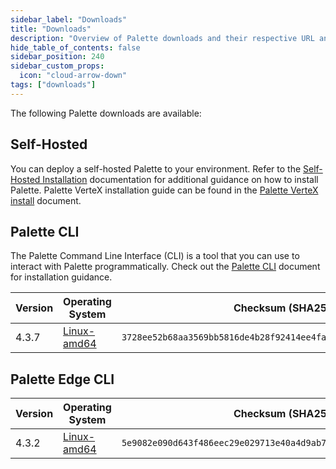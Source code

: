 ```yaml
---
sidebar_label: "Downloads"
title: "Downloads"
description: "Overview of Palette downloads and their respective URL and checksums."
hide_table_of_contents: false
sidebar_position: 240
sidebar_custom_props:
  icon: "cloud-arrow-down"
tags: ["downloads"]
---
```


The following Palette downloads are available:

## Self-Hosted

You can deploy a self-hosted Palette to your environment. Refer to the
[Self-Hosted Installation](enterprise-version/install-palette/install-palette.md) documentation for additional guidance
on how to install Palette. Palette VerteX installation guide can be found in the
[Palette VerteX install](./vertex/install-palette-vertex/install-palette-vertex.md) document.

## Palette CLI

The Palette Command Line Interface (CLI) is a tool that you can use to interact with Palette programmatically. Check out
the [Palette CLI](./palette-cli/palette-cli.md) document for installation guidance.

| Version | Operating System                                                                      | Checksum (SHA256)                                                  |
| ------- | ------------------------------------------------------------------------------------- | ------------------------------------------------------------------ |
| 4.3.7   | [Linux-amd64](https://software.spectrocloud.com/palette-cli/v4.3.7/linux/cli/palette) | `3728ee52b68aa3569bb5816de4b28f92414ee4fa5f43a9c7507a0abc5bbbc23e` |

## Palette Edge CLI

| Version | Operating System                                                                      | Checksum (SHA256)                                                  |
| ------- | ------------------------------------------------------------------------------------- | ------------------------------------------------------------------ |
| 4.3.2   | [Linux-amd64](https://software.spectrocloud.com/stylus/v4.3.2/cli/linux/palette-edge) | `5e9082e090d643f486eec29e029713e40a4d9ab75978a438d1c6d4ad2500b90d` |
